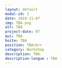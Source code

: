 ```yaml
---
layout: default
modal-id: 1
date: 2019-11-07
img: TBA.png
alt: TBA
project-date: 07
qui: TBA
boite: TBA
position: TBA<br>
category: Workshop
description: TBA.
description-longue : TBA
---
```

